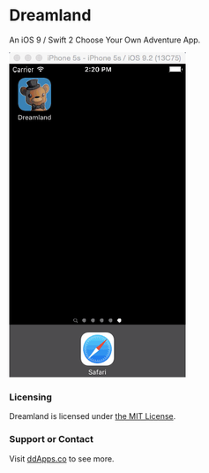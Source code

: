 # Dreamland
An iOS 9 / Swift 2 Choose Your Own Adventure App.

![](art/screenshot/dreamland00.gif?raw=true)

### Licensing
Dreamland is licensed under [the MIT License](LICENSE).

### Support or Contact
Visit [ddApps.co](http://ddapps.co) to see more.